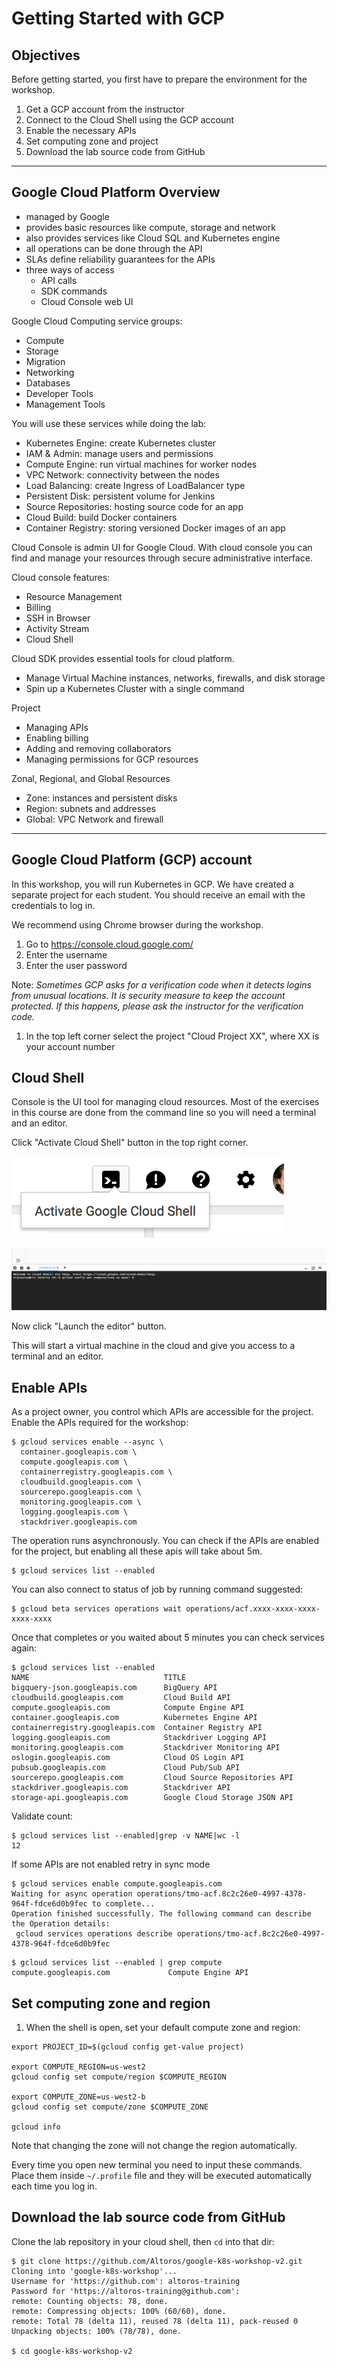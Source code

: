 # Getting Started with GCP

## Objectives

Before getting started, you first have to prepare the environment for the workshop.

1. Get a GCP account from the instructor
1. Connect to the Cloud Shell using the GCP account
1. Enable the necessary APIs
1. Set computing zone and project
1. Download the lab source code from GitHub

---

## Google Cloud Platform Overview

- managed by Google
- provides basic resources like compute, storage and network
- also provides services like Cloud SQL and Kubernetes engine
- all operations can be done through the API
- SLAs define reliability guarantees for the APIs
- three ways of access
  - API calls
  - SDK commands
  - Cloud Console web UI

Google Cloud Computing service groups:

- Compute
- Storage
- Migration
- Networking
- Databases
- Developer Tools
- Management Tools

You will use these services while doing the lab:

- Kubernetes Engine: create Kubernetes cluster
- IAM & Admin: manage users and permissions
- Compute Engine: run virtual machines for worker nodes
- VPC Network: connectivity between the nodes
- Load Balancing: create Ingress of LoadBalancer type
- Persistent Disk: persistent volume for Jenkins
- Source Repositories: hosting source code for an app
- Cloud Build: build Docker containers
- Container Registry: storing versioned Docker images of an app

Cloud Console is admin UI for Google Cloud. With cloud console you can find and manage your resources through secure administrative interface.

Cloud console features:

- Resource Management
- Billing
- SSH in Browser
- Activity Stream
- Cloud Shell

Cloud SDK provides essential tools for cloud platform.

- Manage Virtual Machine instances, networks, firewalls, and disk storage
- Spin up a Kubernetes Cluster with a single command

Project

- Managing APIs
- Enabling billing
- Adding and removing collaborators
- Managing permissions for GCP resources

Zonal, Regional, and Global Resources

- Zone: instances and persistent disks
- Region: subnets and addresses
- Global: VPC Network and firewall

---

## Google Cloud Platform (GCP) account

In this workshop, you will run Kubernetes in GCP. We have created a separate project for each student. You should receive an email with the credentials to log in.

We recommend using Chrome browser during the workshop.

1. Go to https://console.cloud.google.com/
1. Enter the username
1. Enter the user password

  Note: *Sometimes GCP asks for a verification code when it detects logins from unusual locations. It is security measure to keep the account protected. If this happens, please ask the instructor for the verification code.*

1. In the top left corner select the project "Cloud Project XX", where XX is your account number

## Cloud Shell

Console is the UI tool for managing cloud resources. Most of the exercises in this course are done from the command line so you will need a terminal and an editor.

Click "Activate Cloud Shell" button in the top right corner.

  ![](img/cloud-shell.png)

  ![](img/cloud-shell-prompt.png)

Now click "Launch the editor" button.

This will start a virtual machine in the cloud and give you access to a terminal and an editor.

## Enable APIs

As a project owner, you control which APIs are accessible for the project. Enable the APIs required for the workshop:

```
$ gcloud services enable --async \
  container.googleapis.com \
  compute.googleapis.com \
  containerregistry.googleapis.com \
  cloudbuild.googleapis.com \
  sourcerepo.googleapis.com \
  monitoring.googleapis.com \
  logging.googleapis.com \
  stackdriver.googleapis.com
```

The operation runs asynchronously. You can check if the APIs are enabled for the project, but enabling all these apis will take about 5m.

```
$ gcloud services list --enabled
```

You can also connect to status of job by running command suggested:

```
$ gcloud beta services operations wait operations/acf.xxxx-xxxx-xxxx-xxxx-xxxx
```

Once that completes or you waited about 5 minutes you can check services again:

```
$ gcloud services list --enabled
NAME                              TITLE
bigquery-json.googleapis.com      BigQuery API
cloudbuild.googleapis.com         Cloud Build API
compute.googleapis.com            Compute Engine API
container.googleapis.com          Kubernetes Engine API
containerregistry.googleapis.com  Container Registry API
logging.googleapis.com            Stackdriver Logging API
monitoring.googleapis.com         Stackdriver Monitoring API
oslogin.googleapis.com            Cloud OS Login API
pubsub.googleapis.com             Cloud Pub/Sub API
sourcerepo.googleapis.com         Cloud Source Repositories API
stackdriver.googleapis.com        Stackdriver API
storage-api.googleapis.com        Google Cloud Storage JSON API
```

Validate count:

```
$ gcloud services list --enabled|grep -v NAME|wc -l
12
```

If some APIs are not enabled retry in sync mode

```
$ gcloud services enable compute.googleapis.com
Waiting for async operation operations/tmo-acf.8c2c26e0-4997-4378-964f-fdce6d0b9fec to complete...
Operation finished successfully. The following command can describe the Operation details:
 gcloud services operations describe operations/tmo-acf.8c2c26e0-4997-4378-964f-fdce6d0b9fec
```

```
$ gcloud services list --enabled | grep compute
compute.googleapis.com             Compute Engine API
```

Set computing zone and region
-----------------------------

1. When the shell is open, set your default compute zone and region:

```shell
export PROJECT_ID=$(gcloud config get-value project)

export COMPUTE_REGION=us-west2
gcloud config set compute/region $COMPUTE_REGION

export COMPUTE_ZONE=us-west2-b
gcloud config set compute/zone $COMPUTE_ZONE

gcloud info
```

Note that changing the zone will not change the region automatically.

Every time you open new terminal you need to input these commands. Place them inside `~/.profile` file and they will be executed automatically each time you log in.

## Download the lab source code from GitHub

Clone the lab repository in your cloud shell, then `cd` into that dir:

  ```
  $ git clone https://github.com/Altoros/google-k8s-workshop-v2.git
  Cloning into 'google-k8s-workshop'...
  Username for 'https://github.com': altoros-training
  Password for 'https://altoros-training@github.com':
  remote: Counting objects: 78, done.
  remote: Compressing objects: 100% (60/60), done.
  remote: Total 78 (delta 11), reused 78 (delta 11), pack-reused 0
  Unpacking objects: 100% (78/78), done.

  $ cd google-k8s-workshop-v2
  ```

